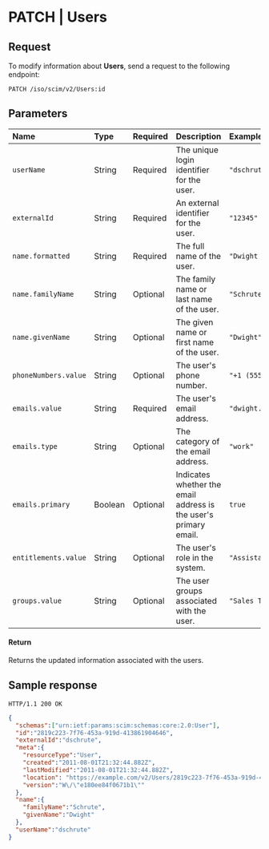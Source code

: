 # PATCH | Users

## Request

To modify information about **Users**, send a request to the following endpoint: 

`PATCH /iso/scim/v2/Users:id`

## Parameters

| Name | Type | Required | Description | Example |
| :---- | :---- | :---- | :---- | :---- |
| `userName` | String | Required | The unique login identifier for the user. | `"dschrute"` |
| `externalId` | String | Required | An external identifier for the user. | `"12345"` |
| `name.formatted` | String | Required | The full name of the user. | `"Dwight Schrute"` |
| `name.familyName` | String | Optional | The family name or last name of the user. | `"Schrute"` |
| `name.givenName` | String | Optional | The given name or first name of the user. | `"Dwight"` |
| `phoneNumbers.value` | String | Optional | The user's phone number. | `"+1 (555) 123-4567"` |
| `emails.value` | String | Required | The user's email address. | `"dwight.schrute@theoffice.com"` |
| `emails.type` | String | Optional | The category of the email address. | `"work"` |
| `emails.primary` | Boolean | Optional | Indicates whether the email address is the user's primary email. | `true` |
| `entitlements.value` | String | Optional | The user's role in the system. | `"Assistant Regional Manager"` |
| `groups.value` | String | Optional | The user groups associated with the user. | `"Sales Team"` |

#### Return

Returns the updated information associated with the users.

## Sample response

`HTTP/1.1 200 OK`

```json
{
  "schemas":["urn:ietf:params:scim:schemas:core:2.0:User"],
  "id":"2819c223-7f76-453a-919d-413861904646",
  "externalId":"dschrute",
  "meta":{
    "resourceType":"User",
    "created":"2011-08-01T21:32:44.882Z",
    "lastModified":"2011-08-01T21:32:44.882Z",
    "location": "https://example.com/v2/Users/2819c223-7f76-453a-919d-413861904646",
    "version":"W\/\"e180ee84f0671b1\""
  },
  "name":{
    "familyName":"Schrute",
    "givenName":"Dwight"
  },
  "userName":"dschrute"
}
```